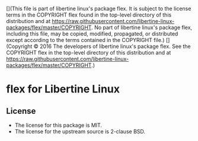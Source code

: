 [](This file is part of libertine linux's package flex. It is subject to the license terms in the COPYRIGHT flex found in the top-level directory of this distribution and at https://raw.githubusercontent.com/libertine-linux-packages/flex/master/COPYRIGHT. No part of libertine linux's package flex, including this file, may be copied, modified, propagated, or distributed except according to the terms contained in the COPYRIGHT file.)
[](Copyright © 2016 The developers of libertine linux's package flex. See the COPYRIGHT flex in the top-level directory of this distribution and at https://raw.githubusercontent.com/libertine-linux-packages/flex/master/COPYRIGHT.)

# flex for Libertine Linux

## License

* The license for this package is MIT.
* The license for the upstream source is 2-clause BSD.
